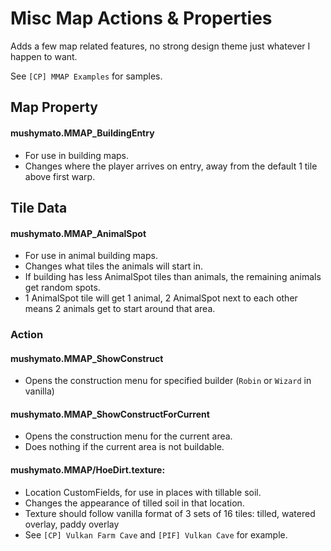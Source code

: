 # Misc Map Actions & Properties

Adds a few map related features, no strong design theme just whatever I happen to want.

See `[CP] MMAP Examples` for samples.

## Map Property

#### mushymato.MMAP_BuildingEntry <x> <y>

- For use in building maps.
- Changes where the player arrives on entry, away from the default 1 tile above first warp.

## Tile Data

#### mushymato.MMAP_AnimalSpot

- For use in animal building maps.
- Changes what tiles the animals will start in.
- If building has less AnimalSpot tiles than animals, the remaining animals get random spots.
- 1 AnimalSpot tile will get 1 animal, 2 AnimalSpot next to each other means 2 animals get to start around that area.

### Action

#### mushymato.MMAP_ShowConstruct <builder>

- Opens the construction menu for specified builder (`Robin` or `Wizard` in vanilla)

#### mushymato.MMAP_ShowConstructForCurrent <builder>

- Opens the construction menu for the current area.
- Does nothing if the current area is not buildable.

#### mushymato.MMAP/HoeDirt.texture: <texture>

- Location CustomFields, for use in places with tillable soil.
- Changes the appearance of tilled soil in that location.
- Texture should follow vanilla format of 3 sets of 16 tiles: tilled, watered overlay, paddy overlay
- See `[CP] Vulkan Farm Cave` and `[PIF] Vulkan Cave` for example.
